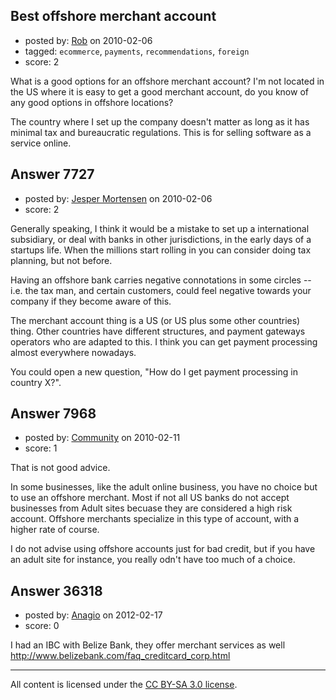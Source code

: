 ## Best offshore merchant account

- posted by: [Rob](https://stackexchange.com/users/-1/2468-rob) on 2010-02-06
- tagged: `ecommerce`, `payments`, `recommendations`, `foreign`
- score: 2

What is a good options for an offshore merchant account? I'm not located in the US where it is easy to get a good merchant account, do you know of any good options in offshore locations? 

The country where I set up the company doesn't matter as long as it has minimal tax and bureaucratic regulations. This is for selling software as a service online.


## Answer 7727

- posted by: [Jesper Mortensen](https://stackexchange.com/users/-1/1261-jesper-mortensen) on 2010-02-06
- score: 2

Generally speaking, I think it would be a mistake to set up a international subsidiary, or deal with banks in other jurisdictions, in the early days of a startups life. When the millions start rolling in you can consider doing tax planning, but not before.

Having an offshore bank carries negative connotations in some circles -- i.e. the tax man, and certain customers, could feel negative towards your company if they become aware of this.

The merchant account thing is a US (or US plus some other countries) thing. Other countries have different structures, and payment gateways operators who are adapted to this. I think you can get payment processing almost everywhere nowadays.

You could open a new question, "How do I get payment processing in country X?".


## Answer 7968

- posted by: [Community](https://stackexchange.com/users/-1/-1-community) on 2010-02-11
- score: 1

That is not good advice.

In some businesses, like the adult online business, you have no choice but to use an offshore merchant. Most if not all US banks do not accept businesses from Adult sites becuase they are considered a high risk account. Offshore merchants specialize in this type of account, with a higher rate of course.

I do not advise using offshore accounts just for bad credit, but if you have an adult site for instance, you really odn't have too much of a choice.




## Answer 36318

- posted by: [Anagio](https://stackexchange.com/users/-1/14857-anagio) on 2012-02-17
- score: 0

I had an IBC with Belize Bank, they offer merchant services as well http://www.belizebank.com/faq_creditcard_corp.html



---

All content is licensed under the [CC BY-SA 3.0 license](https://creativecommons.org/licenses/by-sa/3.0/).
